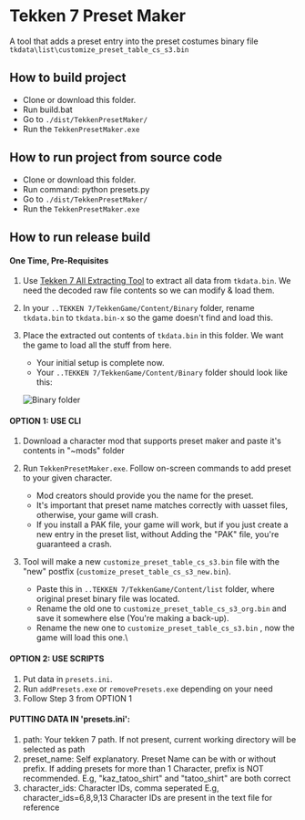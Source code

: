 # Tekken 7 Preset Maker
A tool that adds a preset entry into the preset costumes binary file `tkdata\list\customize_preset_table_cs_s3.bin`

## How to build project
- Clone or download this folder.
- Run build.bat
- Go to `./dist/TekkenPresetMaker/`
- Run the `TekkenPresetMaker.exe`

## How to run project from source code
- Clone or download this folder.
- Run command: python presets.py <char-id> <preset-name> <deletion-flag>
- Go to `./dist/TekkenPresetMaker/`
- Run the `TekkenPresetMaker.exe`

## How to run release build
#### One Time, Pre-Requisites
1. Use [Tekken 7 All Extracting Tool](https://github.com/a5tronomy/Tekken-7-Extracting-Packing-Tools) to extract all data from `tkdata.bin`. We need the decoded raw file contents so we can modify & load them.

2. In your `..TEKKEN 7/TekkenGame/Content/Binary` folder, rename `tkdata.bin` to `tkdata.bin-x` so the game doesn't find and load this.

3. Place the extracted out contents of `tkdata.bin` in this folder. We want the game to load all the stuff from here.
   - Your initial setup is complete now.
   - Your `..TEKKEN 7/TekkenGame/Content/Binary` folder should look like this:
   
   ![Binary folder](https://user-images.githubusercontent.com/83224003/190898256-99b0216b-d477-4e8f-ba9f-c0d038d6f6b7.png)

#### OPTION 1: USE CLI
1. Download a character mod that supports preset maker and paste it's contents in "~mods" folder

2. Run `TekkenPresetMaker.exe`. Follow on-screen commands to add preset to your given character.
   - Mod creators should provide you the name for the preset.
   - It's important that preset name matches correctly with uasset files, otherwise, your game will crash.
   - If you install a PAK file, your game will work, but if you just create a new entry in the preset list, without Adding the "PAK" file, you're guaranteed a crash.

3. Tool will make a new `customize_preset_table_cs_s3.bin` file with the "new" postfix (`customize_preset_table_cs_s3_new.bin`).
   - Paste this in `..TEKKEN 7/TekkenGame/Content/list` folder, where original preset binary file was located.
   - Rename the old one to `customize_preset_table_cs_s3_org.bin` and save it somewhere else (You're making a back-up).
   - Rename the new one to `customize_preset_table_cs_s3.bin` , now the game will load this one.\
   
#### OPTION 2: USE SCRIPTS
1. Put data in `presets.ini`.
2. Run `addPresets.exe` or `removePresets.exe` depending on your need
3. Follow Step 3 from OPTION 1

#### PUTTING DATA IN 'presets.ini':
1. path: Your tekken 7 path. If not present, current working directory will be selected as path
2. preset_name: Self explanatory.
    Preset Name can be with or without prefix.
    If adding presets for more than 1 Character, prefix is NOT recommended.
    E.g, "kaz_tatoo_shirt" and "tatoo_shirt" are both correct
3. character_ids: Character IDs, comma seperated
    E.g, character_ids=6,8,9,13
    Character IDs are present in the text file for reference

 
